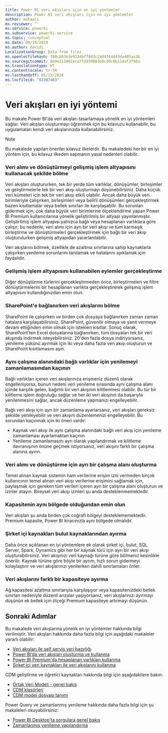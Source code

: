 ```yaml
---
title: Power BI veri akışları için en iyi yöntemler
description: Power BI veri akışları için en iyi yöntemler
author: mohaali
ms.reviewer: ''
ms.service: powerbi
ms.subservice: powerbi-service
ms.topic: conceptual
ms.date: 09/19/2019
ms.author: davidi
LocalizationGroup: Data from files
ms.openlocfilehash: f80c683e3e9134bff8d3c24d4f64d43da405aa36
ms.sourcegitcommit: 0e9e211082eca7fd939803e0cd9c6b114af2f90a
ms.translationtype: HT
ms.contentlocale: tr-TR
ms.lasthandoff: 05/13/2020
ms.locfileid: "83307463"
---
```

# <a name="dataflows-best-practice"></a>Veri akışları en iyi yöntemi

Bu makale Power BI'da veri akışları tasarlamaya yönelik en iyi yöntemleri sağlar. Veri akışları oluşturmayı öğrenmek için bu kılavuzu kullanabilir, bu uygulamaları kendi veri akışlarınızda kullanabilirsiniz.

> [!NOTE]
> Bu makalede yapılan öneriler kılavuz ilkelerdir. Bu makaledeki her bir en iyi yöntem için, bu kılavuz ilkeden sapmanın yasal nedenleri olabilir. 
> 
> 

### <a name="split-ingestion-and-transformation-to-use-the-enhanced-compute-engine"></a>Veri alımı ve dönüştürmeyi gelişmiş işlem altyapısını kullanacak şekilde bölme

Veri akışları oluştururken, tek bir yerde tüm varlıklar, dönüşümler, birleşimler ve geliştirmelerle tek bir veri akışı oluşturmayı düşünebilirsiniz. Daha küçük veri kümeleri için tek bir veri akışı etkili olabilir. Ancak daha büyük veri birimleriyle çalışırken, birleşimleri veya belirli dönüşümleri gerçekleştirmek bazen kısıtlamalar veya bellek sınırları ile karşılaşabilir. Bu sorunları gidermek için, çok daha büyük veri birimlerine ölçeklendirme yapan Power BI Premium kullanıcılarına yönelik geliştirilmiş bir altyapı yayınlanmıştır. Geliştirilmiş işlem altyapısı yalnızca bağlı veya hesaplanan varlıklara göre çalışır; bu nedenle, veri alımı için ayrı bir veri akışı ve tüm karmaşık birleştirme ve dönüştürmeleri gerçekleştirmek için bağlı bir veri akışı oluşturulurken gelişmiş altyapıdan yararlanılabilir.

Veri akışlarını bölmek, özellikle de azaltma sınırlarına sahip kaynaklarla çalışırken yenileme sorunlarını tanılamak ve hatalarını ayıklamak için faydalıdır.

### <a name="perform-actions-that-can-use-the-enhanced-compute-engine"></a>Gelişmiş işlem altyapısını kullanabilen eylemler gerçekleştirme

Diğer dönüştürme türlerini gerçekleştirmeden önce, birleştirmeleri ve filtre dönüştürmelerini bir hesaplanan varlıkta gerçekleştirerek gelişmiş işlem altyapısını kullandığınızdan emin olun.

### <a name="split-dataflows-when-connecting-to-sharepoint"></a>SharePoint'e bağlanırken veri akışlarını bölme

SharePoint ile çalışırken ve birden çok dosyaya bağlanırken zaman zaman hatalara karşılaşabilirsiniz. SharePoint, güvenilir olmaya ve yanıt vermeye devam ettiğinden emin olmak için istekleri kısıtlar. Sonuç olarak, SharePoint'ten Excel dosyalarına bağlanırken, tüm dosyaları tek bir veri akışında indirmek isteyebilirsiniz. 20'den fazla dosya indiriyorsanız, yenileme yükünü ayırmak için iki veya daha fazla veri akışı oluşturun ve SharePoint kısıtlamasını aşın.

### <a name="avoid-scheduling-refresh-for-linked-entities-inside-the-same-workspace"></a>Aynı çalışma alanındaki bağlı varlıklar için yenilemeyi zamanlamasından kaçının

Bağlı varlıkları içeren veri akışlarınıza erişmeniz düzenli olarak engelleniyorsa, bunun nedeni veri yenileme sırasında aynı çalışma alanı içinde karşılık gelen, bağımlı bir veri akışının kilitlenmesi olabilir. Bu tür bir kilitleme işlem doğruluğu sağlar ve her iki veri akışının da başarıyla yenilenmesini sağlar, ancak düzenleme yapmanızı engelleyebilir. 

Bağlı veri akışı için ayrı bir zamanlama ayarlarsanız, veri akışları gereksiz şekilde yenileyebilir ve veri akışını düzenlemenizi engelleyebilir. Bu sorundan kaçınmak için iki öneri vardır: 

* Kaynak veri akışı ile aynı çalışma alanındaki bağlı veri akışı için yenileme zamanlaması ayarlamaktan kaçının
* Yenileme zamanlamasını ayrı olarak yapılandırmak ve kilitleme davranışının önüne geçmek istiyorsanız, veri akışını farklı bir çalışma alanına ayırın.

### <a name="create-a-separate-workspace-for-ingestion-transformation"></a>Veri alımı ve dönüştürme için ayrı bir çalışma alanı oluşturma

Temel alınan kaynak sistemin ham verilerine erişim izni vermeden birçok kullanıcının temel alınan veri akışı verilerine erişimini sağlamak için, paylaşmak için gereken tüm verileri içeren ayrı bir çalışma alanı oluşturun ve izinler atayın. Bireysel veri akışı izinleri şu anda desteklenmemektedir.

### <a name="ensure-capacity-is-in-the-same-region"></a>Kapasitenin aynı bölgede olduğundan emin olun

Veri akışları şu anda birden çok coğrafi bölgeyi desteklememektedir. Premium kapasite, Power BI kiracınızla aynı bölgede olmalıdır.

### <a name="separate-on-premises-sources-from-cloud-sources"></a>Şirket içi kaynakları bulut kaynaklarından ayırma

Daha önce açıklanan en iyi yöntemlere ek olarak şirket içi, bulut, SQL Server, Spark, Dynamics gibi her bir kaynak türü için ayrı bir veri akışı oluşturabilirsiniz. Veri akışınızı veri kaynağı türüne göre bölmeniz kesinlikle önerilir. Kaynak türüne göre böyle bir ayrım, hızlı sorun gidermeyi kolaylaştırır ve veri akışlarınızı yenilerken dahili sınırlamaları önler.

### <a name="separate-dataflows-into-a-separate-capacity"></a>Veri akışlarını farklı bir kapasiteye ayırma

Ağ kapasitesi azaltma sınırlarıyla karşılaşıyor veya kapasitenizdeki bellek sınırları nedeniyle düzenli arızalar yaşıyorsanız, veri akışlarınızı ayırmayı düşünün ek bellek için ölçeği Premium kapasiteye artırmayı düşünün.

## <a name="next-steps"></a>Sonraki Adımlar

Bu makalede veri akışlarına yönelik en iyi yöntemler hakkında bilgi verilmiştir. Veri akışları hakkında daha fazla bilgi için aşağıdaki makaleler yararlı olabilir:

* [Veri akışları ile self servis veri hazırlığı](service-dataflows-overview.md)
* [Power BI’da veri akışları oluşturma ve kullanma](service-dataflows-create-use.md)
* [Power BI Premium'da hesaplanan varlıkları kullanma](service-dataflows-computed-entities-premium.md)
* [Şirket içi veri kaynakları ile veri akışlarını kullanma](service-dataflows-on-premises-gateways.md)

CDM geliştirme ve öğretici kaynakları hakkında bilgi için aşağıdakilere bakın:
* [Ortak Veri Modeli - genel bakış ](https://docs.microsoft.com/powerapps/common-data-model/overview)
* [CDM klasörleri](https://go.microsoft.com/fwlink/?linkid=2045304)
* [CDM model dosyası tanımı](https://go.microsoft.com/fwlink/?linkid=2045521)


Power Query ve zamanlanmış yenileme hakkında daha fazla bilgi için şu makaleleri okuyabilirsiniz:
* [Power BI Desktop'ta sorgulara genel bakış](desktop-query-overview.md)
* [Zamanlanmış yenileme yapılandırma](../connect-data/refresh-scheduled-refresh.md)
